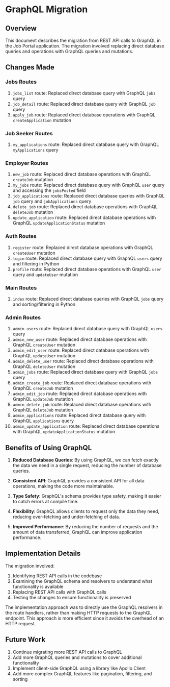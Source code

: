 # GraphQL Migration

## Overview
This document describes the migration from REST API calls to GraphQL in the Job Portal application. The migration involved replacing direct database queries and operations with GraphQL queries and mutations.

## Changes Made

### Jobs Routes
1. `jobs_list` route: Replaced direct database query with GraphQL `jobs` query
2. `job_detail` route: Replaced direct database query with GraphQL `job` query
3. `apply_job` route: Replaced direct database operations with GraphQL `createApplication` mutation

### Job Seeker Routes
1. `my_applications` route: Replaced direct database query with GraphQL `myApplications` query

### Employer Routes
1. `new_job` route: Replaced direct database operations with GraphQL `createJob` mutation
2. `my_jobs` route: Replaced direct database query with GraphQL `user` query and accessing the `jobsPosted` field
3. `job_applications` route: Replaced direct database queries with GraphQL `job` query and `jobApplications` query
4. `delete_job` route: Replaced direct database operations with GraphQL `deleteJob` mutation
5. `update_application` route: Replaced direct database operations with GraphQL `updateApplicationStatus` mutation

### Auth Routes
1. `register` route: Replaced direct database operations with GraphQL `createUser` mutation
2. `login` route: Replaced direct database query with GraphQL `users` query and filtering in Python
3. `profile` route: Replaced direct database operations with GraphQL `user` query and `updateUser` mutation

### Main Routes
1. `index` route: Replaced direct database queries with GraphQL `jobs` query and sorting/filtering in Python

### Admin Routes
1. `admin_users` route: Replaced direct database query with GraphQL `users` query
2. `admin_new_user` route: Replaced direct database operations with GraphQL `createUser` mutation
3. `admin_edit_user` route: Replaced direct database operations with GraphQL `updateUser` mutation
4. `admin_delete_user` route: Replaced direct database operations with GraphQL `deleteUser` mutation
5. `admin_jobs` route: Replaced direct database query with GraphQL `jobs` query
6. `admin_create_job` route: Replaced direct database operations with GraphQL `createJob` mutation
7. `admin_edit_job` route: Replaced direct database operations with GraphQL `updateJob` mutation
8. `admin_delete_job` route: Replaced direct database operations with GraphQL `deleteJob` mutation
9. `admin_applications` route: Replaced direct database query with GraphQL `applications` query
10. `admin_update_application` route: Replaced direct database operations with GraphQL `updateApplicationStatus` mutation

## Benefits of Using GraphQL

1. **Reduced Database Queries**: By using GraphQL, we can fetch exactly the data we need in a single request, reducing the number of database queries.

2. **Consistent API**: GraphQL provides a consistent API for all data operations, making the code more maintainable.

3. **Type Safety**: GraphQL's schema provides type safety, making it easier to catch errors at compile time.

4. **Flexibility**: GraphQL allows clients to request only the data they need, reducing over-fetching and under-fetching of data.

5. **Improved Performance**: By reducing the number of requests and the amount of data transferred, GraphQL can improve application performance.

## Implementation Details

The migration involved:

1. Identifying REST API calls in the codebase
2. Examining the GraphQL schema and resolvers to understand what functionality is available
3. Replacing REST API calls with GraphQL calls
4. Testing the changes to ensure functionality is preserved

The implementation approach was to directly use the GraphQL resolvers in the route handlers, rather than making HTTP requests to the GraphQL endpoint. This approach is more efficient since it avoids the overhead of an HTTP request.

## Future Work

1. Continue migrating more REST API calls to GraphQL
2. Add more GraphQL queries and mutations to cover additional functionality
3. Implement client-side GraphQL using a library like Apollo Client
4. Add more complex GraphQL features like pagination, filtering, and sorting
